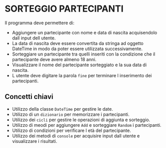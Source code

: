 # SORTEGGIO PARTECIPANTI

Il programma deve permettere di:
- Aggiungere un partecipante con nome e data di nascita acquisendolo dall input dell utente.
- La data di nascita deve essere convertita da stringa ad oggetto DateTime in modo da poter essere utilizzata successivamente.
- Sorteggiare un partecipante tra quelli inseriti con la condizione che il partecipante deve avere almeno 18 anni.
- Visualizzare il nome del partecipante sorteggiato e la sua data di nascita.
- L utente deve digitare la parola `fine` per terminare l inserimento dei partecipanti.

## Concetti chiavi

- Utilizzo della classe `DateTime` per gestire le date.
- Utilizzo di un `dizionario` per memorizzare i partecipanti.
- Utilizzo dei `cicli` per gestire le operazioni di aggiunta e sorteggio.
- Utilizzo di meodi per aggiungere `Add` e sorteggiare `Random` i partecipanti.
- Utilizzo di condizioni per verificare l età del partecipante.
- Utilizzo dei metodi di `console` per acquisire input dall utente e visualizzare i risultati.
